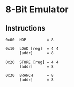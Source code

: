 8-Bit Emulator
==============

Instructions
------------

    0x00  NOP         = 8

    0x10  LOAD [reg]  = 4 4
          [addr]      = 8

    0x20  STORE [reg] = 4 4
          [addr]      = 8

    0x30  BRANCH      = 8
          [addr]      = 8
